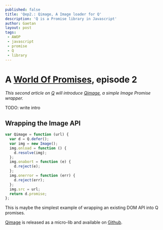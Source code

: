 ```yaml
---
published: false
title: 'Qep2.: Qimage, A Image loader for Q'
description: 'Q is a Promise library in Javascript'
author: Gaetan
layout: post
tags:
 - AWOP
 - javascript
 - promise
 - Q
 - library
---
```


[0]: /tags/AWOP/
[1]: http://github.com/kriskowal/q
[2]: http://github.com/gre/qimage

# A [World Of Promises][0], episode 2

*This second article on [Q][1] will introduce [Qimage][2], a simple Image Promise wrapper.*

TODO: write intro

## Wrapping the Image API

```javascript
var Qimage = function (url) {
  var d = Q.defer();
  var img = new Image();
  img.onload = function () {
    d.resolve(img);
  };
  img.onabort = function (e) {
    d.reject(e);
  };
  img.onerror = function (err) {
    d.reject(err);
  };
  img.src = url;
  return d.promise;
};
```

This is maybe the simplest example of wrapping an existing DOM API into
Q promises.

[Qimage][2] is released as a micro-lib and available on [Github][2].

